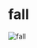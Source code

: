 # fall
![fall](https://github.com/mitguy/fall/assets/164416260/11ac9141-a49b-4f45-baac-e9dbc7d3d09b)
